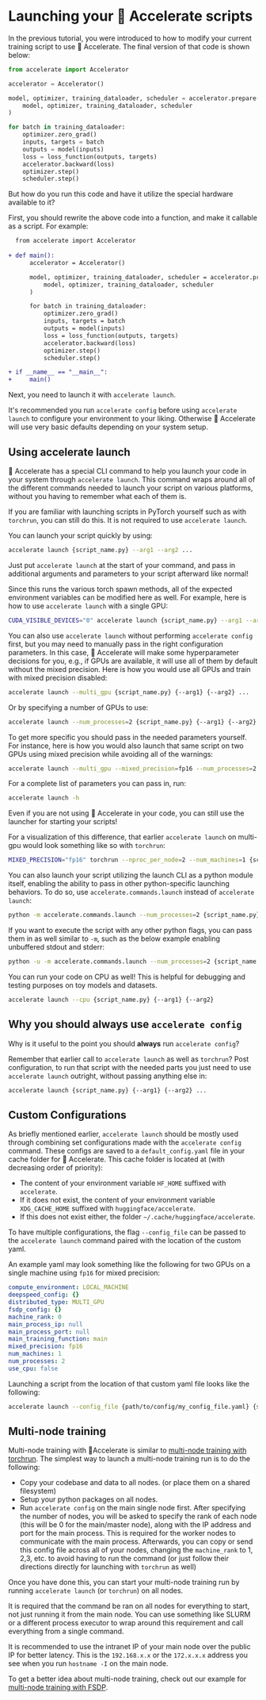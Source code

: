 <!--Copyright 2022 The HuggingFace Team. All rights reserved.

Licensed under the Apache License, Version 2.0 (the "License"); you may not use this file except in compliance with
the License. You may obtain a copy of the License at

http://www.apache.org/licenses/LICENSE-2.0

Unless required by applicable law or agreed to in writing, software distributed under the License is distributed on
an "AS IS" BASIS, WITHOUT WARRANTIES OR CONDITIONS OF ANY KIND, either express or implied. See the License for the
specific language governing permissions and limitations under the License.

⚠️ Note that this file is in Markdown but contain specific syntax for our doc-builder (similar to MDX) that may not be
rendered properly in your Markdown viewer.
-->

# Launching your 🤗 Accelerate scripts

In the previous tutorial, you were introduced to how to modify your current training script to use 🤗 Accelerate.
The final version of that code is shown below:

```python
from accelerate import Accelerator

accelerator = Accelerator()

model, optimizer, training_dataloader, scheduler = accelerator.prepare(
    model, optimizer, training_dataloader, scheduler
)

for batch in training_dataloader:
    optimizer.zero_grad()
    inputs, targets = batch
    outputs = model(inputs)
    loss = loss_function(outputs, targets)
    accelerator.backward(loss)
    optimizer.step()
    scheduler.step()
```

But how do you run this code and have it utilize the special hardware available to it?

First, you should rewrite the above code into a function, and make it callable as a script. For example:

```diff
  from accelerate import Accelerator
  
+ def main():
      accelerator = Accelerator()

      model, optimizer, training_dataloader, scheduler = accelerator.prepare(
          model, optimizer, training_dataloader, scheduler
      )

      for batch in training_dataloader:
          optimizer.zero_grad()
          inputs, targets = batch
          outputs = model(inputs)
          loss = loss_function(outputs, targets)
          accelerator.backward(loss)
          optimizer.step()
          scheduler.step()

+ if __name__ == "__main__":
+     main()
```

Next, you need to launch it with `accelerate launch`. 

<Tip warning={true}>

  It's recommended you run `accelerate config` before using `accelerate launch` to configure your environment to your liking. 
  Otherwise 🤗 Accelerate will use very basic defaults depending on your system setup.

</Tip>


## Using accelerate launch

🤗 Accelerate has a special CLI command to help you launch your code in your system through `accelerate launch`.
This command wraps around all of the different commands needed to launch your script on various platforms, without you having to remember what each of them is.

<Tip>

  If you are familiar with launching scripts in PyTorch yourself such as with `torchrun`, you can still do this. It is not required to use `accelerate launch`.

</Tip>

You can launch your script quickly by using:

```bash
accelerate launch {script_name.py} --arg1 --arg2 ...
```

Just put `accelerate launch` at the start of your command, and pass in additional arguments and parameters to your script afterward like normal!

Since this runs the various torch spawn methods, all of the expected environment variables can be modified here as well.
For example, here is how to use `accelerate launch` with a single GPU:

```bash
CUDA_VISIBLE_DEVICES="0" accelerate launch {script_name.py} --arg1 --arg2 ...
```

You can also use `accelerate launch` without performing `accelerate config` first, but you may need to manually pass in the right configuration parameters.
In this case, 🤗 Accelerate will make some hyperparameter decisions for you, e.g., if GPUs are available, it will use all of them by default without the mixed precision.
Here is how you would use all GPUs and train with mixed precision disabled:

```bash
accelerate launch --multi_gpu {script_name.py} {--arg1} {--arg2} ...
```

Or by specifying a number of GPUs to use:

```bash
accelerate launch --num_processes=2 {script_name.py} {--arg1} {--arg2} ...
```

To get more specific you should pass in the needed parameters yourself. For instance, here is how you 
would also launch that same script on two GPUs using mixed precision while avoiding all of the warnings: 

```bash
accelerate launch --multi_gpu --mixed_precision=fp16 --num_processes=2 {script_name.py} {--arg1} {--arg2} ...
```

For a complete list of parameters you can pass in, run:

```bash
accelerate launch -h
```

<Tip>

  Even if you are not using 🤗 Accelerate in your code, you can still use the launcher for starting your scripts!

</Tip>

For a visualization of this difference, that earlier `accelerate launch` on multi-gpu would look something like so with `torchrun`:

```bash
MIXED_PRECISION="fp16" torchrun --nproc_per_node=2 --num_machines=1 {script_name.py} {--arg1} {--arg2} ...
```

You can also launch your script utilizing the launch CLI as a python module itself, enabling the ability to pass in other python-specific
launching behaviors. To do so, use `accelerate.commands.launch` instead of `accelerate launch`:

```bash
python -m accelerate.commands.launch --num_processes=2 {script_name.py} {--arg1} {--arg2}
```

If you want to execute the script with any other python flags, you can pass them in as well similar to `-m`, such as 
the below example enabling unbuffered stdout and stderr:

```bash
python -u -m accelerate.commands.launch --num_processes=2 {script_name.py} {--arg1} {--arg2}
```

<Tip>

  You can run your code on CPU as well! This is helpful for debugging and testing purposes on toy models and datasets. 

```bash
accelerate launch --cpu {script_name.py} {--arg1} {--arg2}
```  

</Tip>

## Why you should always use `accelerate config`

Why is it useful to the point you should **always** run `accelerate config`? 

Remember that earlier call to `accelerate launch` as well as `torchrun`?
Post configuration, to run that script with the needed parts you just need to use `accelerate launch` outright, without passing anything else in:

```bash
accelerate launch {script_name.py} {--arg1} {--arg2} ...
```


## Custom Configurations

As briefly mentioned earlier, `accelerate launch` should be mostly used through combining set configurations 
made with the `accelerate config` command. These configs are saved to a `default_config.yaml` file in your cache folder for 🤗 Accelerate. 
This cache folder is located at (with decreasing order of priority):

- The content of your environment variable `HF_HOME` suffixed with `accelerate`.
- If it does not exist, the content of your environment variable `XDG_CACHE_HOME` suffixed with
  `huggingface/accelerate`.
- If this does not exist either, the folder `~/.cache/huggingface/accelerate`.

To have multiple configurations, the flag `--config_file` can be passed to the `accelerate launch` command paired 
with the location of the custom yaml. 

An example yaml may look something like the following for two GPUs on a single machine using `fp16` for mixed precision:
```yaml
compute_environment: LOCAL_MACHINE
deepspeed_config: {}
distributed_type: MULTI_GPU
fsdp_config: {}
machine_rank: 0
main_process_ip: null
main_process_port: null
main_training_function: main
mixed_precision: fp16
num_machines: 1
num_processes: 2
use_cpu: false
```

Launching a script from the location of that custom yaml file looks like the following:
```bash
accelerate launch --config_file {path/to/config/my_config_file.yaml} {script_name.py} {--arg1} {--arg2} ...
```

## Multi-node training
Multi-node training with 🤗Accelerate is similar to [multi-node training with torchrun](https://pytorch.org/tutorials/intermediate/ddp_series_multinode.html). The simplest way to launch a multi-node training run is to do the following:

- Copy your codebase and data to all nodes. (or place them on a shared filesystem)
- Setup your python packages on all nodes.
- Run `accelerate config` on the main single node first. After specifying the number of nodes, you will be asked to specify the rank of each node (this will be 0 for the main/master node), along with the IP address and port for the main process. This is required for the worker nodes to communicate with the main process. Afterwards, you can copy or send this config file across all of your nodes, changing the `machine_rank` to 1, 2,3, etc. to avoid having to run the command (or just follow their directions directly for launching with `torchrun` as well)

Once you have done this, you can start your multi-node training run by running `accelerate launch` (or `torchrun`) on all nodes.

<Tip>
    It is required that the command be ran on all nodes for everything to start, not just running it from the main node. You can use something like SLURM or a different process executor to wrap around this requirement and call everything from a single command.
</Tip>

<Tip>

 It is recommended to use the intranet IP of your main node over the public IP for better latency. This is the `192.168.x.x` or the `172.x.x.x` address you see when you run `hostname -I` on the main node.

</Tip>

To get a better idea about multi-node training, check out our example for [multi-node training with FSDP](https://huggingface.co/blog/ram-efficient-pytorch-fsdp).
